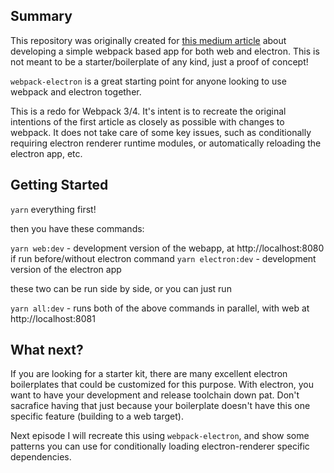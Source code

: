 ## Summary

This repository was originally created for [this medium article](https://medium.com/@ad_harmonium/build-to-both-electron-js-and-browser-targets-using-webpack-59266bdb76a) about developing a simple webpack based app for both web and electron. This is not meant to be a starter/boilerplate of any kind, just a proof of concept! 

`webpack-electron` is a great starting point for anyone looking to use webpack and electron together.

This is a redo for Webpack 3/4. It's intent is to recreate the original intentions of the first article as closely as possible with changes to webpack. It does not take care of some key issues, such as conditionally requiring electron renderer runtime modules, or automatically reloading the electron app, etc.

## Getting Started

`yarn` everything first!

then you have these commands:

`yarn web:dev` - development version of the webapp, at http://localhost:8080 if run before/without electron command
`yarn electron:dev` - development version of the electron app


these two can be run side by side, or you can just run

`yarn all:dev` - runs both of the above commands in parallel, with web at http://localhost:8081


## What next?

If you are looking for a starter kit, there are many excellent electron boilerplates that could be customized for this purpose. With electron, you want to have your development and release toolchain down pat. Don't sacrafice having that just because your boilerplate doesn't have this one specific feature (building to a web target).

Next episode I will recreate this using `webpack-electron`, and show some patterns you can use for conditionally loading electron-renderer specific dependencies.

